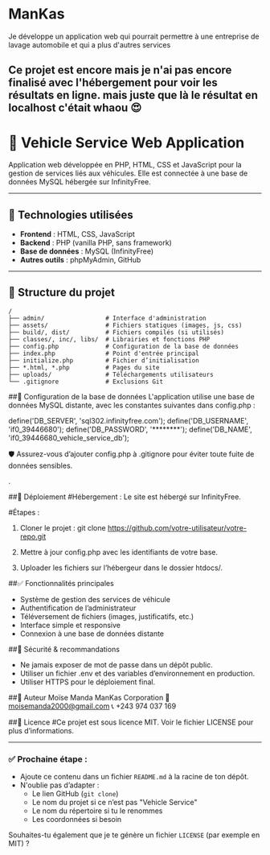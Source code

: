 # ManKas
 Je développe un application web qui pourrait permettre à une entreprise de lavage automobile et qui a plus d'autres services 
 
Ce projet est encore mais je n'ai pas encore finalisé avec l'hébergement pour voir les résultats en ligne. mais juste que là le résultat en localhost c'était whaou 😍 
--------------------------------------------------------------------------------------------------------------------------------------------------------

# 🚗 Vehicle Service Web Application

Application web développée en PHP, HTML, CSS et JavaScript pour la gestion de services liés aux véhicules. Elle est connectée à une base de données MySQL hébergée sur InfinityFree.

---

## 🧩 Technologies utilisées

- **Frontend** : HTML, CSS, JavaScript
- **Backend** : PHP (vanilla PHP, sans framework)
- **Base de données** : MySQL (InfinityFree)
- **Autres outils** : phpMyAdmin, GitHub

---

## 📁 Structure du projet

```plaintext
/
├── admin/                 # Interface d'administration
├── assets/                # Fichiers statiques (images, js, css)
├── build/, dist/          # Fichiers compilés (si utilisés)
├── classes/, inc/, libs/  # Librairies et fonctions PHP
├── config.php             # Configuration de la base de données
├── index.php              # Point d'entrée principal
├── initialize.php         # Fichier d’initialisation
├── *.html, *.php          # Pages du site
├── uploads/               # Téléchargements utilisateurs
└── .gitignore             # Exclusions Git
```

##🔧 Configuration de la base de données
L'application utilise une base de données MySQL distante, avec les constantes suivantes dans config.php :

define('DB_SERVER', 'sql302.infinityfree.com');
define('DB_USERNAME', 'if0_39446680');
define('DB_PASSWORD', '********'); 
define('DB_NAME', 'if0_39446680_vehicle_service_db');

🛡️ Assurez-vous d’ajouter config.php à .gitignore pour éviter toute fuite de données sensibles.

.

##🚀 Déploiement
#Hébergement :
Le site est hébergé sur InfinityFree.

#Étapes :
1. Cloner le projet :
git clone https://github.com/votre-utilisateur/votre-repo.git

2. Mettre à jour config.php avec les identifiants de votre base.

3. Uploader les fichiers sur l’hébergeur dans le dossier htdocs/.

##✅ Fonctionnalités principales
* Système de gestion des services de véhicule
* Authentification de l’administrateur
* Téléversement de fichiers (images, justificatifs, etc.)
* Interface simple et responsive
* Connexion à une base de données distante

  
##📌 Sécurité & recommandations
* Ne jamais exposer de mot de passe dans un dépôt public.
* Utiliser un fichier .env et des variables d’environnement en production.
* Utiliser HTTPS pour le déploiement final.

##👤 Auteur
Moïse Manda
ManKas Corporation
📧 moisemanda2000@gmail.com
📞 +243 974 037 169

##📜 Licence
#Ce projet est sous licence MIT. Voir le fichier LICENSE pour plus d’informations.


---

### ✅ Prochaine étape :
- Ajoute ce contenu dans un fichier `README.md` à la racine de ton dépôt.
- N'oublie pas d’adapter :
  - Le lien GitHub (`git clone`)
  - Le nom du projet si ce n’est pas "Vehicle Service"
  - Le nom du répertoire si tu le renommes
  - Les coordonnées si besoin

Souhaites-tu également que je te génère un fichier `LICENSE` (par exemple en MIT) ?


